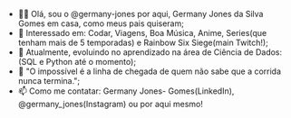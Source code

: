 - 👋🏿 Olá, sou o @germany-jones por aqui, Germany Jones da Silva Gomes em casa, como meus pais quiseram;
- 👀 Interessado em: Codar, Viagens, Boa Música, Anime, Series(que tenham mais de 5 temporadas) e Rainbow Six Siege(main Twitch!);
- 🌱 Atualmente, evoluindo no aprendizado na área de Ciência de Dados: (SQL e Python até o momento);
- 💼 "O impossível é a linha de chegada de quem não sabe que a corrida nunca termina.";
- 📫 Como me contatar: Germany Jones- Gomes(LinkedIn), @germany_jones(Instagram) ou por aqui mesmo!

<!---
germany-jones/germany-jones is a ✨ special ✨ repository because its `README.md` (this file) appears on your GitHub profile.
You can click the Preview link to take a look at your changes.
--->
